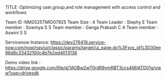 TITLE :Optimizing user,group,and role management with access control and workflows
 
Team ID :NM2025TMID07925
Team Size : 4
Team Leader : Stephy E
Team member : Sowmya S S
Team member : Ganga Prakash C A
Team member : Aswini S S

Servicenow Instance: https://dev276419.service-now.com/now/nav/ui/classic/params/target/ui_page.do%3Fsys_id%3D30ee96d6c33432100c4b7b2ed4013136

Demo video link : https://drive.google.com/file/d/1AOBw2wT0rdR9ymRBT3ccs4lj6IATD01g/view?usp=drivesdk
